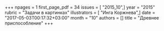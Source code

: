 +++
npages = 1
first_page_pdf = 34
issues = [ "2015_10",]
year = "2015"
rubric = "Задачи в картинках"
illustrators = [ "Инга Коржнева",]
date = "2017-05-03T00:17:32+03:00"
month = "10"
authors = []
title = "Древнее приспособление"
+++
